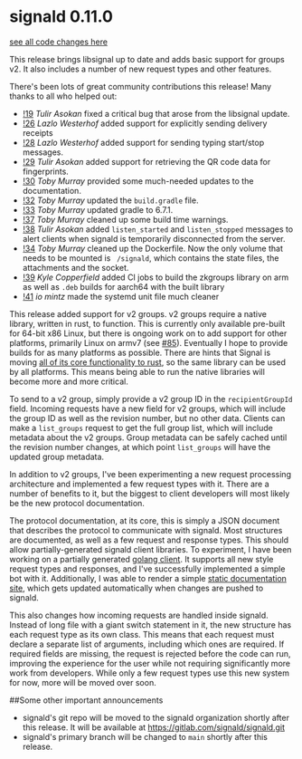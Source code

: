 # signald 0.11.0

[see all code changes here](https://gitlab.com/signald/signald/-/compare/0.10.0...0.11.0)

This release brings libsignal up to date and adds basic support for groups v2. It also includes a number of new request types
and other features. 

There's been lots of great community contributions this release! Many thanks to all who helped out:
* [!19](https://gitlab.com/signald/signald/-/merge_requests/19) *Tulir Asokan* fixed a critical bug that arose from the libsignal update. 
* [!26](https://gitlab.com/signald/signald/-/merge_requests/26) *Lazlo Westerhof* added support for explicitly sending delivery receipts
* [!28](https://gitlab.com/signald/signald/-/merge_requests/28) *Lazlo Westerhof* added support for sending typing start/stop messages.
* [!29](https://gitlab.com/signald/signald/-/merge_requests/29) *Tulir Asokan* added support for retrieving the QR code data for fingerprints.
* [!30](https://gitlab.com/signald/signald/-/merge_requests/30) *Toby Murray* provided some much-needed updates to the documentation.
* [!32](https://gitlab.com/signald/signald/-/merge_requests/32) *Toby Murray* updated the `build.gradle` file.
* [!33](https://gitlab.com/signald/signald/-/merge_requests/33) *Toby Murray* updated gradle to 6.7.1.
* [!37](https://gitlab.com/signald/signald/-/merge_requests/37) *Toby Murray* cleaned up some build time warnings.
* [!38](https://gitlab.com/signald/signald/-/merge_requests/38) *Tulir Asokan* added `listen_started` and `listen_stopped` messages to alert clients when signald is temporarily disconnected from the server.
* [!34](https://gitlab.com/signald/signald/-/merge_requests/34) *Toby Murray* cleaned up the Dockerfile. Now the only volume that needs to be mounted is ` /signald`, which contains the state files, the attachments and the socket.
* [!39](https://gitlab.com/signald/signald/-/merge_requests/39) *Kyle Copperfield* added CI jobs to build the zkgroups library on arm as well as `.deb` builds for aarch64 with the built library
* [!41](https://gitlab.com/signald/signald/-/merge_requests/41) *io mintz* made the systemd unit file much cleaner

This release added support for v2 groups. v2 groups require a native library, written in rust, to function. This is currently
only available pre-built for 64-bit x86 Linux, but there is ongoing work on to add support for other platforms, primarily
Linux on armv7 (see [#85](https://gitlab.com/signald/signald/-/issues/85)). Eventually I hope to provide builds
for as many platforms as possible. There are hints that Signal is moving [all of its core functionality to rust](https://github.com/SignalApp/libsignal-client), so
the same library can be used by all platforms. This means being able to run the native libraries will become more and more
critical.

To send to a v2 group, simply provide a v2 group ID in the `recipientGroupId` field. Incoming requests have a new field
for v2 groups, which will include the group ID as well as the revision number, but no other data. Clients can make a
`list_groups` request to get the full group list, which will include metadata about the v2 groups. Group metadata can be
safely cached until the revision number changes, at which point `list_groups` will have the updated group metadata.

In addition to v2 groups, I've been experimenting a new request processing architecture and implemented a few request types
with it. There are a number of benefits to it, but the biggest to client developers will most likely be the new protocol
documentation.

The protocol documentation, at its core, this is simply a JSON document that describes the protocol to communicate with
signald. Most structures are documented, as well as a few request and response types. This should allow
partially-generated signald client libraries. To experiment, I have been working on a partially generated
[golang client](https://gitlab.com/signald/signald-go). It supports all new style request types and responses, and I've
successfully implemented a simple bot with it. Additionally, I was able to render a simple
[static documentation site](https://docs.signald.org/), which gets updated automatically when changes are pushed to
signald.

This also changes how incoming requests are handled inside signald. Instead of long file with a giant switch statement
in it, the new structure has each request type as its own class.  This means that each request must declare a separate
list of arguments, including which ones are required. If required fields are missing, the request is rejected
before the code can run, improving the experience for the user while not requiring significantly more work from developers.
While only a few request types use this new system for now, more will be moved over soon.

##Some other important announcements
* signald's git repo will be moved to the signald organization shortly after this release. It will be available at
    https://gitlab.com/signald/signald.git
* signald's primary branch will be changed to `main` shortly after this release.
